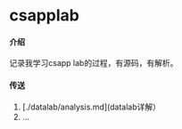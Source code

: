 # csapplab

#### 介绍
记录我学习csapp lab的过程，有源码，有解析。

#### 传送
1. [./datalab/analysis.md](datalab详解）
2. ...
